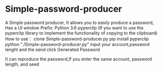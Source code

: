 # Simple-password-producer

A Simple password producer, It allows you to easily produce a password, Has a UI window
Prefix:
Python 3.6
pyperclip (If you want to use the pyperclip library to implement the functionality of copying to the clipboard)
How to use：
clone Simple-password-producer.py
pip install pyperclip
python "./Simple-password-producer.py"
input your account,password lenght and the send
click Generated Password

It can reproduce the password,If you enter the same account, password length, and seed
